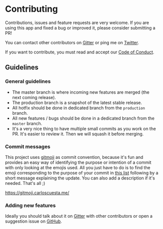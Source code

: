 # Contributing

Contributions, issues and feature requests are very welcome. If you are using this app and fixed a bug or improved it, please consider submitting a PR!

You can contact other contributors on [Gitter](https://gitter.im/conference-hall) or ping me on [Twitter](https://twitter.com/bpetetot).

If you want to contribute, you must read and accept our [Code of Conduct](/code_of_conduct).

## Guidelines

### General guidelines

- The master branch is where incoming new features are merged (the next coming release).
- The production branch is a snapshot of the latest stable release.
- All hotfix should be done in dedicated branch from the `production` branch.
- All new features / bugs should be done in a dedicated branch from the `master` branch.
- It's a very nice thing to have multiple small commits as you work on the PR. It's easier to review it. Then we will squash it before merging.

### Commit messages

This project uses [gitmoji](https://gitmoji.carloscuesta.me/) as commit convention, because it's fun and provides an easy way of identifying the purpose or intention of a commit with only looking at the emojis used. All you just have to do is to find the emoji corresponding to the purpose of your commit in [this list](https://gitmoji.carloscuesta.me/) following by a short message explaining the update. You can also add a description if it's needed. That's all ;)

https://gitmoji.carloscuesta.me/

### Adding new features

Ideally you should talk about it on [Gitter](https://gitter.im/conference-hall) with other contributors or open a suggestion issue on [GitHub](https://github.com/bpetetot/conference-hall).
